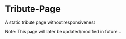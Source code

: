 # Tribute-Page
A static tribute page without responsiveness

Note: This page will later be updated/modified in future...
